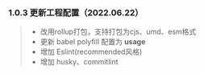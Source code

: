 ### 1.0.3 更新工程配置（2022.06.22）
>* 改用rollup打包，支持打包为cjs、umd、esm格式
>* 更新 babel polyfill 配置为 **usage**
>* 增加 Eslint(recommended风格)
>* 增加 husky、commitlint
